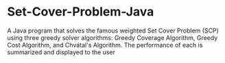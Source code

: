 # Set-Cover-Problem-Java
A Java program that solves the famous weighted Set Cover Problem (SCP) using three greedy solver algorithms: Greedy Coverage Algorithm, Greedy Cost Algorithm, and Chvátal's Algorithm. The performance of each is summarized and displayed to the user
